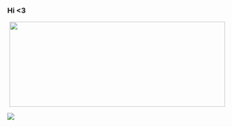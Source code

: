 ### Hi <3

<p align="center">
  <img width="495" height="195" src="https://github-readme-stats.vercel.app/api?username=HotDrify&show_icons=true&theme=radical">
</p>
<img src="https://komarev.com/ghpvc/?username=pkeorley&&style=flat-square" />
</div>
